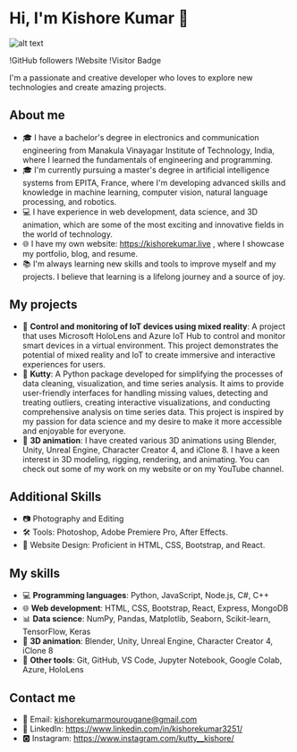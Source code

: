 # Hi, I'm Kishore Kumar 👋

![alt text](https://www.google.com/url?sa=i&url=https%3A%2F%2Fincubator.ucf.edu%2Fwhat-is-artificial-intelligence-ai-and-why-people-should-learn-about-it%2F&psig=AOvVaw2Oeep2wBvttzb3a4DRxkF8&ust=1710109137070000&source=images&cd=vfe&opi=89978449&ved=0CBMQjRxqFwoTCIiP8I6b6IQDFQAAAAAdAAAAABAE)

!GitHub followers
!Website
!Visitor Badge

I'm a passionate and creative developer who loves to explore new technologies and create amazing projects.

## About me

- 🎓 I have a bachelor's degree in electronics and communication engineering from Manakula Vinayagar Institute of Technology, India, where I learned the fundamentals of engineering and programming.
- 🎓 I'm currently pursuing a master's degree in artificial intelligence systems from EPITA, France, where I'm developing advanced skills and knowledge in machine learning, computer vision, natural language processing, and robotics.
- 💻 I have experience in web development, data science, and 3D animation, which are some of the most exciting and innovative fields in the world of technology.
- 🌐 I have my own website: https://kishorekumar.live , where I showcase my portfolio, blog, and resume.
- 📚 I'm always learning new skills and tools to improve myself and my projects. I believe that learning is a lifelong journey and a source of joy.

## My projects

- 🤖 **Control and monitoring of IoT devices using mixed reality**: A project that uses Microsoft HoloLens and Azure IoT Hub to control and monitor smart devices in a virtual environment. This project demonstrates the potential of mixed reality and IoT to create immersive and interactive experiences for users.
- 🐍 **Kutty**: A Python package developed for simplifying the processes of data cleaning, visualization, and time series analysis. It aims to provide user-friendly interfaces for handling missing values, detecting and treating outliers, creating interactive visualizations, and conducting comprehensive analysis on time series data. This project is inspired by my passion for data science and my desire to make it more accessible and enjoyable for everyone.
- 🎨 **3D animation**: I have created various 3D animations using Blender, Unity, Unreal Engine, Character Creator 4, and iClone 8. I have a keen interest in 3D modeling, rigging, rendering, and animating. You can check out some of my work on my website or on my YouTube channel.

## Additional Skills

- 📷 Photography and Editing
- 🛠️ Tools: Photoshop, Adobe Premiere Pro, After Effects.
- 🎨 Website Design: Proficient in HTML, CSS, Bootstrap, and React.


## My skills

- 💻 **Programming languages**: Python, JavaScript, Node.js, C#, C++
- 🌐 **Web development**: HTML, CSS, Bootstrap, React, Express, MongoDB
- 📊 **Data science**: NumPy, Pandas, Matplotlib, Seaborn, Scikit-learn, TensorFlow, Keras
- 🎥 **3D animation**: Blender, Unity, Unreal Engine, Character Creator 4, iClone 8
- 🔧 **Other tools**: Git, GitHub, VS Code, Jupyter Notebook, Google Colab, Azure, HoloLens

## Contact me

- 📧 Email: kishorekumarmourougane@gmail.com
- 💬 LinkedIn: https://www.linkedin.com/in/kishorekumar3251/
- 🅾 Instagram: https://www.instagram.com/kutty__kishore/
